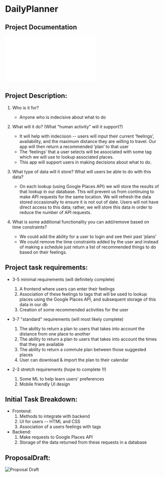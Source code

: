 # DailyPlanner

## Project Documentation 
![Click here](Reference/DailyPlanner.pdf)


## Project Description:
1. Who is it for?
   - Anyone who is indecisive about what to do

2. What will it do? (What "human activity" will it support?)
   - It will help with indecision -- users will input their current ‘feelings’, availability, and the maximum distance they are willing to travel. Our app will then return a recommended ‘plan’ to that user
   - The ‘feelings’ that a user selects will be associated with some tag which we will use to lookup associated places.
   - This app will support users in making decisions about what to do.

3. What type of data will it store? What will users be able to do with this data?
   - On each lookup (using Google Places API) we will store the results of that lookup in our database. This will prevent us from continuing to make API requests for the same location. We will refresh the data stored occasionally to ensure it is not out of date.
Users will not have direct access to this data; rather, we will store this data in order to reduce the number of API requests.

4. What is some additional functionality you can add/remove based on time constraints?
   - We could add the ability for a user to login and see their past ‘plans’
   - We could remove the time constraints added by the user and instead of making a schedule just return a list of recommended things to do based on their feelings.

## Project task requirements:
- 3-5 minimal requirements (will definitely complete)
  1. A frontend where users can enter their feelings
  2. Association of these feelings to tags that will be used to lookup places using the Google Places API, and subsequent storage of this data in our db
  3. Creation of some recommended activities for the user

- 3-7 "standard" requirements (will most likely complete)
  1. The ability to return a plan to users that takes into account the distance from one place to another
  2. The ability to return a plan to users that takes into account the times that they are available
  3. The ability to return a commute plan between those suggested places
  4. User can download & import the plan to their calendar

- 2-3 stretch requirements (hope to complete 1!)
  1. Some ML to help learn users' preferences
  2. Mobile friendly UI design

## Initial Task Breakdown:
- Frontend:
    1. Methods to integrate with backend
    2. UI for users -- HTML and CSS
    3. Association of a users feelings with tags
- Backend:
    1. Make requests to Google Places API
    2. Storage of the data returned from these requests in a database


## ProposalDraft:

![Proposal Draft](Reference/ProposalDraft.jpg?raw=true "ProposalDraft")
